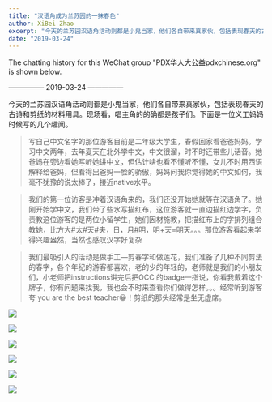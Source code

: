 ```yaml
---
title: "汉语角成为兰苏园的一抹春色"
author: XiBei Zhao
excerpt: "今天的兰苏园汉语角活动则都是小鬼当家，他们各自带来真家伙，包括表现春天的古诗和剪纸的材料用具。现场看，唱主角的的确都是孩子们。"
date: "2019-03-24"
---
```


The chatting history for this WeChat group "PDX华人大公益pdxchinese.org" is shown below.

—————  2019-03-24  —————

今天的兰苏园汉语角活动则都是小鬼当家，他们各自带来真家伙，包括表现春天的古诗和剪纸的材料用具。现场看，唱主角的的确都是孩子们。下面是一位义工妈妈时候写的几个趣闻。

>写自己中文名字的那位游客目前是二年级大学生，春假回家看爸爸妈妈。学习中文两年，去年夏天在北外学中文，中文很溜，时不时还带些儿话音。她爸妈在旁边看她写听她讲中文，但估计啥也看不懂听不懂，女儿不时用西语解释给爸妈，但看得出爸妈一脸的骄傲，妈妈问我你觉得她的中文如何，我毫不犹豫的说太棒了，接近native水平。

>我们的第一位访客是冲着汉语角来的，我们还没开始她就等在汉语角了。她刚开始学中文，我们带了些水写描红布，这位游客就一直边描红边学字，负责教这位游客的是两位小留学生，她们因材施教，把描红布上的字排列组合教她，比方大#太#天#夫，日，月#明，明+天=明天。。。那位游客看起来学得兴趣盎然，当然也感叹汉字好复杂

>我们最吸引人的活动是做手工—剪春字和做莲花，我们准备了几种不同剪法的春字，各个年纪的游客都喜欢，老的少的年轻的，老师就是我们的小朋友们，小老师把instructions讲完后把OCC 的badge一指说，你看我戴着这个牌子，你有问题来找我，我也会不时来查看你们做得怎样。。。经常听到游客夸 you are the best teacher😀！剪纸的那头经常是坐无虚席。

![](https://res.cloudinary.com/dhngj18do/image/upload/f_auto,q_auto/v1/images/039b20799d06c207cbe231508eab5108)

![](https://res.cloudinary.com/dhngj18do/image/upload/f_auto,q_auto/v1/images/7eecdc91722776b4ea43d8125ed5c047)

![](https://res.cloudinary.com/dhngj18do/image/upload/f_auto,q_auto/v1/images/60adfecd6c233b8b2b6e8edecd4b3c78.jpg)

![](https://res.cloudinary.com/dhngj18do/image/upload/f_auto,q_auto/v1/images/7ddb8f7cbca33ee3fef81420ecb79774.jpg)

![](https://res.cloudinary.com/dhngj18do/image/upload/f_auto,q_auto/v1/images/94f04bdb2dcf94ce94c42178403ad8cb)

![](https://res.cloudinary.com/dhngj18do/image/upload/f_auto,q_auto/v1/images/774f760f2f8c2f2e18554d6d1accb3ce)
